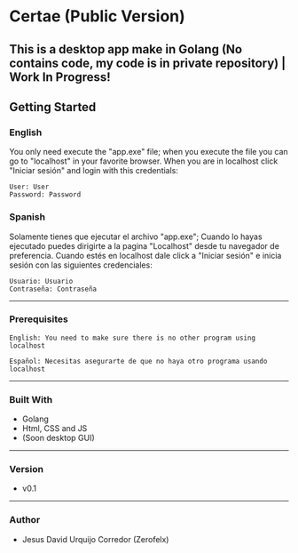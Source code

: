 # Certae (Public Version)
This is a desktop app make in Golang (No contains code, my code is in private repository) | Work In Progress!
---
## Getting Started
### English
You only need execute the "app.exe" file; when you execute the file you can go to "localhost" in your favorite browser.
When you are in localhost click "Iniciar sesión" and login with this credentials:
```
User: User
Password: Password
```

### Spanish
Solamente tienes que ejecutar el archivo "app.exe"; Cuando lo hayas ejecutado puedes dirigirte a la pagina "Localhost" desde tu navegador de preferencia.
Cuando estés en localhost dale click a "Iniciar sesión" e inicia sesión con las siguientes credenciales:
```
Usuario: Usuario
Contraseña: Contraseña
```
---
### Prerequisites
```
English: You need to make sure there is no other program using localhost
```
```
Español: Necesitas asegurarte de que no haya otro programa usando localhost
```
---
### Built With
- Golang
- Html, CSS and JS
- (Soon desktop GUI)
---
### Version
- v0.1
---
### Author
- Jesus David Urquijo Corredor (Zerofelx)

